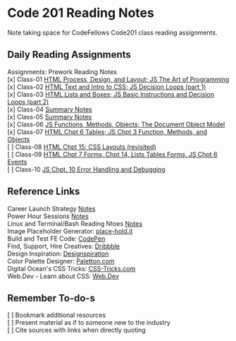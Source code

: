 # Code 201 Reading Notes

Note taking space for CodeFellows Code201 class reading assignments.  

## Daily Reading Assignments

Assignments: Prework Reading Notes  
[x] Class-01 [HTML Process, Design, and Layout; JS The Art of Programming](./class-01.html)  
[x] Class-02 [HTML Text and Intro to CSS; JS Decision Loops (part 1)](./class-02.html)  
[x] Class-03 [HTML Lists and Boxes; JS Basic Instructions and Decision Loops (part 2)](./class-03.html)  
[x] Class-04 [Summary Notes](./class-04.html)  
[x] Class-05 [Summary Notes](./class-05.html)  
[x] Class-06 [JS Functions, Methods, Objects; The Document Object Model](./class-06.html)  
[x] Class-07 [HTML Chpt 6 Tables; JS Chpt 3 Function, Methods, and Objects](./class-07.html)  
[ ] Class-08 [HTML Chpt 15: CSS Layouts (revisited)](./class-08.html)  
[ ] Class-09 [HTML Chpt 7 Forms, Chpt 14, Lists Tables Forms, JS Chpt 6 Events](./class-09.html)  
[ ] Class-10 [JS Chpt. 10 Error Handling and Debugging](./class-10.html)  

## Reference Links

Career Launch Strategy [Notes](./CareerLaunchStrategy.html)  
Power Hour Sessions [Notes](./power-hour-notes/readme.html)  
Linux and Terminal/Bash Reading Ntoes [Notes](./linux-terminal/readme.html)  
Image Placeholder Generator: [place-hold.it](https://place-hold.it)  
Build and Test FE Code: [CodePen](https://codepen.io/)  
Find, Support, Hire Creatives: [Dribbble](https://dribbble.com/)  
Design Inspiration: [Designspiration](https://www.designspiration.com/)  
Color Palette Designer: [Paletton.com](https://paletton.com/)  
Digital Ocean's CSS Tricks: [CSS-Tricks.com](https://css-tricks.com/)  
Web.Dev - Learn about CSS: [Web.Dev](https://web.dev/learn/css/layout/)  

## Remember To-do-s  

[ ] Bookmark additional resources  
[ ] Present material as if to someone new to the industry  
[ ] Cite sources with links when directly quoting